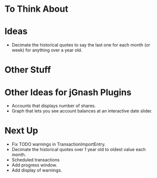 # To Think About


# Ideas
 - Decimate the historical quotes to say the last one for each month (or week) for anything over a year old.
 
 
# Other Stuff


# Other Ideas for jGnash Plugins
- Accounts that displays number of shares.
- Graph that lets you see account balances at an interactive date slider.


# Next Up
- Fix TODO warnings in TransactionImportEntry.
- Decimate the historical quotes over 1 year old to oldest value each month.
- Scheduled transactions
- Add progress window.
- Add display of warnings.